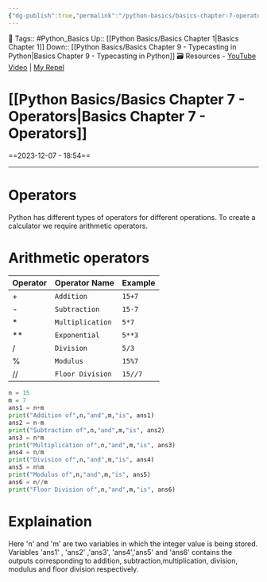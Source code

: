 ```yaml
---
{"dg-publish":true,"permalink":"/python-basics/basics-chapter-7-operators/","dgPassFrontmatter":true,"noteIcon":"1","created":"2023-12-07T18:54:01.613+05:30","updated":"2023-12-15T07:16:14.982+05:30"}
---
```


🧶 Tags:: #Python_Basics 
Up:: [[Python Basics/Basics Chapter 1\|Basics Chapter 1]]
Down:: [[Python Basics/Basics Chapter 9 - Typecasting in Python\|Basics Chapter 9 - Typecasting in Python]]
🗃 Resources - [YouTube Video](https://www.youtube.com/watch?v=FLVqcxnJP_E&list=PLu0W_9lII9agwh1XjRt242xIpHhPT2llg&index=7) | [My Repel](https://replit.com/@wolfr13/calculator#main.py)
# [[Python Basics/Basics Chapter 7 - Operators\|Basics Chapter 7 - Operators]]
==2023-12-07 - 18:54==

---
# Operators
Python has different types of operators for different operations. To create a calculator we require arithmetic operators.
# Arithmetic operators

|Operator|Operator Name|Example|
|---|---|---|
|+|`Addition`|`15+7`|
|-|`Subtraction`|`15-7`|
|*|`Multiplication`|`5*7`|
| ** | `Exponential` | `5**3` |
| / | `Division` | `5/3` |
| % | `Modulus` | `15%7` |
| // | `Floor Division` | `15//7` |

```python
n = 15
m = 7
ans1 = n+m
print("Addition of",n,"and",m,"is", ans1)
ans2 = n-m
print("Subtraction of",n,"and",m,"is", ans2)
ans3 = n*m
print("Multiplication of",n,"and",m,"is", ans3)
ans4 = n/m
print("Division of",n,"and",m,"is", ans4)
ans5 = n%m
print("Modulus of",n,"and",m,"is", ans5)
ans6 = n//m
print("Floor Division of",n,"and",m,"is", ans6)
```
# Explaination
Here 'n' and 'm' are two variables in which the integer value is being stored. Variables 'ans1' , 'ans2' ,'ans3', 'ans4','ans5' and 'ans6' contains the outputs corresponding to addition, subtraction,multiplication, division, modulus and floor division respectively.